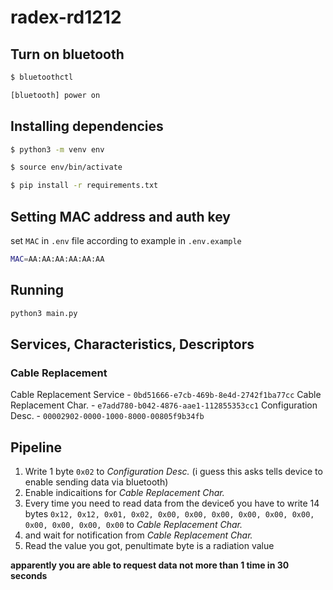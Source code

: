 # radex-rd1212

## Turn on bluetooth
```zsh
$ bluetoothctl

[bluetooth] power on
```

## Installing dependencies
```zsh
$ python3 -m venv env

$ source env/bin/activate

$ pip install -r requirements.txt
```

## Setting MAC address and auth key
set `MAC` in `.env` file according to example in `.env.example`
```zsh
MAC=AA:AA:AA:AA:AA:AA
```

## Running
```zsh
python3 main.py
```

## Services, Characteristics, Descriptors
### Cable Replacement
Cable Replacement Service - `0bd51666-e7cb-469b-8e4d-2742f1ba77cc`
Cable Replacement Char. - `e7add780-b042-4876-aae1-112855353cc1`
Configuration Desc. - `00002902-0000-1000-8000-00805f9b34fb`

## Pipeline
1. Write 1 byte `0x02` to *Configuration Desc.* (i guess this asks tells device to enable sending data via bluetooth)
2. Enable indicaitions for *Cable Replacement Char.*
3. Every time you need to read data from the deviceб you have to write 14 bytes `0x12, 0x12, 0x01, 0x02, 0x00, 0x00, 0x00, 0x00, 0x00, 0x00, 0x00, 0x00, 0x00, 0x00` to *Cable Replacement Char.*
4. and wait for notification from *Cable Replacement Char.*
5. Read the value you got, penultimate byte is a radiation value

**apparently you are able to request data not more than 1 time in 30 seconds**